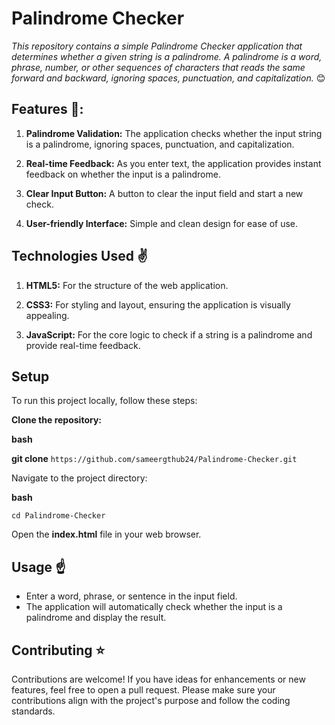 # Palindrome Checker
*This repository contains a simple Palindrome Checker application that determines whether a given string is a palindrome. A palindrome is a word, phrase, number, or other sequences of characters that reads the same forward and backward, ignoring spaces, punctuation, and capitalization.* :blush:

## Features 🌟:
1. **Palindrome Validation:** The application checks whether the input string is a palindrome, ignoring spaces, punctuation, and capitalization.

2. **Real-time Feedback:** As you enter text, the application provides instant feedback on whether the input is a palindrome.

3. **Clear Input Button:** A button to clear the input field and start a new check.

4. **User-friendly Interface:** Simple and clean design for ease of use.

## Technologies Used :v:

1. **HTML5:** For the structure of the web application.

2. **CSS3:** For styling and layout, ensuring the application is visually appealing.

3. **JavaScript:** For the core logic to check if a string is a palindrome and provide real-time feedback.

## Setup

To run this project locally, follow these steps:

**Clone the repository:**

**bash**

**git clone** `https://github.com/sameergthub24/Palindrome-Checker.git`

Navigate to the project directory:

**bash**

`cd Palindrome-Checker`

Open the **index.html** file in your web browser.



## Usage :point_up:

- Enter a word, phrase, or sentence in the input field.
- The application will automatically check whether the input is a palindrome and display the result.

## Contributing :star:

Contributions are welcome! If you have ideas for enhancements or new features, feel free to open a pull request. Please make sure your contributions align with the project's purpose and follow the coding standards.
